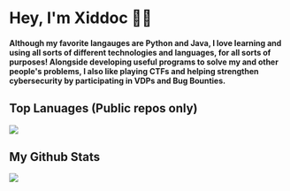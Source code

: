 # Hey, I'm Xiddoc 👋🥳

#### Although my favorite langauges are Python and Java, I love learning and using all sorts of different technologies and languages, for all sorts of purposes! Alongside developing useful programs to solve my and other people's problems, I also like playing CTFs and helping strengthen cybersecurity by participating in VDPs and Bug Bounties. 

## Top Lanuages (Public repos only)

<img src="https://github-readme-stats.vercel.app/api/top-langs/?username=Xiddoc&theme=radical&layout=compact">

## My Github Stats

<img src="https://github-readme-stats.vercel.app/api?username=Xiddoc&show_icons=true&theme=radical&count_private=true&include_all_commits=true"/>
